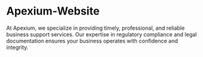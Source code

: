 # Apexium-Website
At Apexium, we specialize in providing timely, professional, and reliable business support services. Our expertise in regulatory compliance and legal documentation ensures your business operates with confidence and integrity.
